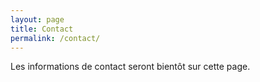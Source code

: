 ```yaml
---
layout: page
title: Contact
permalink: /contact/
---
```


Les informations de contact seront bientôt sur cette page.